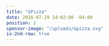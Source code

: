 ```yaml
---
title: "&Pizza"
date: 2016-07-29 14:02:00 -04:00
position: 2
sponsor-image: "/uploads/&pizza.svg"
is-2nd-row: true
---
```


